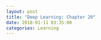 ```yaml
---
layout: post
title: "Deep Learning: Chapter 20"
date: 2018-01-11 03:35:00
categories: Learning
---
```

